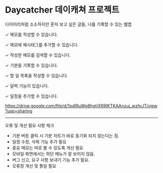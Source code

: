 # Daycatcher 데이캐쳐 프로젝트

다이어리처럼 소소하지만 혼자 보고 싶은 글들, 나를 기록할 수 있는 웹앱

✓ 메모를 작성할 수 있습니다.

✓ 메모에 해시태그를 추가할 수 있습니다.

✓ 작성한 메모를 검색할 수 있습니다.

✓ 기분을 기록할 수 있습니다.

✓ 할 일 목록을 작성할 수 있습니다.

✓ 달력 기능이 있습니다.

✓ 일정을 추가할 수 있습니다.


https://drive.google.com/file/d/1pdlRuWg8hgtjXR9IKTKAAnzui_wzhrJT/view?usp=sharing



---------------------------------------------------
오류 및 개선 필요 사항 체크

- 기분 버튼 클릭 시 기분 차트가 바로 동기화 되지 않는다는 점.
- 일정 수정, 삭제 기능 추가 필요
- 중요 메모는 따로 볼 수 있도록 개선 필요
- 모바일 화면에서는 하단 메뉴가 잘 보이지 않음.
- 버그 신고, 요구 사항 보내기 기능 추가 필요.
- 오류창 개선 및 통일 필요
